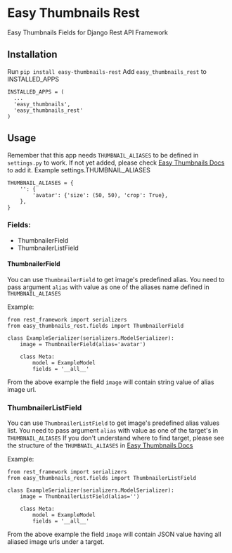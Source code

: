# Easy Thumbnails Rest
Easy Thumbnails Fields for Django Rest API Framework

## Installation

Run `pip install easy-thumbnails-rest`
Add `easy_thumbnails_rest` to INSTALLED_APPS
```
INSTALLED_APPS = (
  ...
  'easy_thumbnails',
  'easy_thumbnails_rest'
)
```

## Usage
Remember that this app needs `THUMBNAIL_ALIASES` to be defined in `settings.py` to work.
If not yet added, please check [Easy Thumbnails Docs](https://easy-thumbnails.readthedocs.io/en/latest/usage/#thumbnail-aliases) to add it.
Example settings.THUMBNAIL_ALIASES
```
THUMBNAIL_ALIASES = {
    '': {
        'avatar': {'size': (50, 50), 'crop': True},
    },
}
```

### Fields:
- ThumbnailerField
- ThumbnailerListField

#### ThumbnailerField
You can use `ThumbnailerField` to get image's predefined alias. You need to pass argument `alias` with value as one of the aliases name defined in `THUMBNAIL_ALIASES`

Example:
```
from rest_framework import serializers
from easy_thumbnails_rest.fields import ThumbnailerField

class ExampleSerializer(serializers.ModelSerializer):
    image = ThumbnailerField(alias='avatar')

    class Meta:
        model = ExampleModel
        fields = '__all__'
```

From the above example the field `image` will contain string value of alias image url.

### ThumbnailerListField
You can use `ThumbnailerListField` to get image's predefined alias values list. You need to pass argument `alias` with value as one of the target's in `THUMBNAIL_ALIASES`
If you don't understand where to find target, please see the structure of the `THUMBNAIL_ALIASES` in [Easy Thumbnails Docs](https://easy-thumbnails.readthedocs.io/en/latest/usage/#thumbnail-aliases)

Example:
```
from rest_framework import serializers
from easy_thumbnails_rest.fields import ThumbnailerListField

class ExampleSerializer(serializers.ModelSerializer):
    image = ThumbnailerListField(alias='')

    class Meta:
        model = ExampleModel
        fields = '__all__'
```

From the above example the field `image` will contain JSON value having all aliased image urls under a target.
